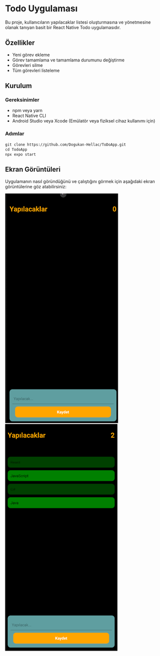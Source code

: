 # Todo Uygulaması

Bu proje, kullanıcıların yapılacaklar listesi oluşturmasına ve yönetmesine olanak tanıyan basit bir React Native Todo uygulamasıdır.

## Özellikler

- Yeni görev ekleme
- Görev tamamlama ve tamamlama durumunu değiştirme
- Görevleri silme
- Tüm görevleri listeleme

## Kurulum

### Gereksinimler

- npm veya yarn
- React Native CLI
- Android Studio veya Xcode (Emülatör veya fiziksel cihaz kullanımı için)

### Adımlar

   ```
   git clone https://github.com/Dogukan-Hellac/ToDoApp.git
   cd TodoApp
   npx expo start
   ```

## Ekran Görüntüleri

Uygulamanın nasıl göründüğünü ve çalıştığını görmek için aşağıdaki ekran görüntülerine göz atabilirsiniz:

![Ana Ekran](./1.png)
![Ana Ekran](./2.png)
